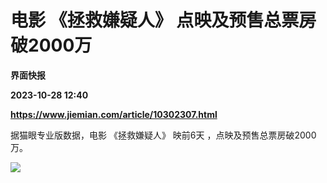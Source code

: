 # 电影 《拯救嫌疑人》 点映及预售总票房破2000万
**界面快报**

**2023-10-28 12:40**

**https://www.jiemian.com/article/10302307.html**

据猫眼专业版数据，电影 《拯救嫌疑人》 映前6天 ，点映及预售总票房破2000万。

![](https://img3.jiemian.com/101/original/20231028/169849526028537700_a700xH.jpg)